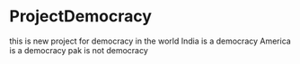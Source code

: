 # ProjectDemocracy
this is new project for democracy in the world
India is a democracy
America is a democracy
pak is not democracy
